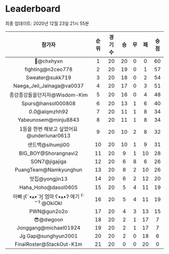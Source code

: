 # Leaderboard
최종 업데이트: 2020년 12월 23일 21시 55분




| 참가자 | 순위 | 경기수 | 승 | 무 | 패 | 승점 |
|:---:|:---:|:---:|:---:|:---:|:---:|:---:|
| 👑@chxhyxn | 1 | 20 | 20 | 0 | 0 | 60 |
| fighting@n2ceo778 | 2 | 20 | 19 | 0 | 1 | 57 |
| Sweater@sukk719 | 3 | 20 | 18 | 0 | 2 | 54 |
| Naega_Jeil_Jalnaga@va0037 | 4 | 20 | 17 | 0 | 3 | 51 |
| 종강종강돌을던지자@Wisdom-Kim | 5 | 20 | 16 | 0 | 4 | 48 |
| Spurs@hansol000808 | 6 | 20 | 13 | 1 | 6 | 40 |
| _0.0_@alqmzhh92 | 7 | 20 | 11 | 1 | 8 | 34 |
| Yabeunosem@minju8843 | 8 | 20 | 11 | 1 | 8 | 34 |
| 1등을 한번 해보고 싶었어요@underlunar0613 | 9 | 20 | 10 | 2 | 8 | 32 |
| 샌드백@sihumji00 | 10 | 20 | 10 | 1 | 9 | 31 |
| BIG_BOY@Shorangnavi2 | 11 | 20 | 9 | 1 | 10 | 28 |
| SON7@jigajiga | 12 | 20 | 6 | 8 | 6 | 26 |
| PuangTeam@Namkyunghun | 13 | 20 | 8 | 2 | 10 | 26 |
| 맛집@yongjin13 | 14 | 20 | 6 | 2 | 12 | 20 |
| Haha_Hoho@dasol0605 | 15 | 20 | 5 | 4 | 11 | 19 |
|  아빠  ʅʕ´•ﻌ•`ʔʃ  엄마 ʕ•ﻌ•ʔ 애기 ˁ˙˟˙ˀ @OkiOkl | 16 | 20 | 5 | 4 | 11 | 19 |
| PWN@gun2o2o | 17 | 20 | 4 | 3 | 13 | 15 |
| 😎@dwgoon | 18 | 20 | 2 | 1 | 17 | 7 |
| Jonggang@michael01924 | 19 | 20 | 2 | 1 | 17 | 7 |
| Jg Gap@sunghyun2001 | 20 | 20 | 2 | 0 | 18 | 6 |
| FinalRoster@StackOut-K1m | 21 | 20 | 0 | 0 | 20 | 0 |